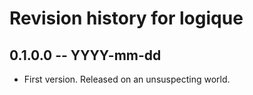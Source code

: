 # Revision history for logique

## 0.1.0.0 -- YYYY-mm-dd

* First version. Released on an unsuspecting world.
